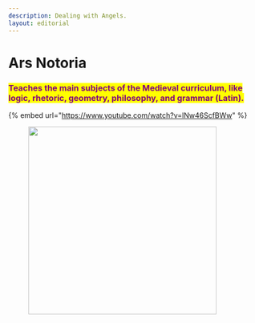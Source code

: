 ```yaml
---
description: Dealing with Angels.
layout: editorial
---
```


# Ars Notoria

### <mark style="color:purple;">Teaches the main subjects of the Medieval curriculum, like logic, rhetoric, geometry, philosophy, and grammar (Latin).</mark>

{% embed url="https://www.youtube.com/watch?v=lNw46ScfBWw" %}

<figure><img src="../../../../../../../../.gitbook/assets/pexels-btgl-♡-6111539.jpg" alt="" width="375"><figcaption></figcaption></figure>
